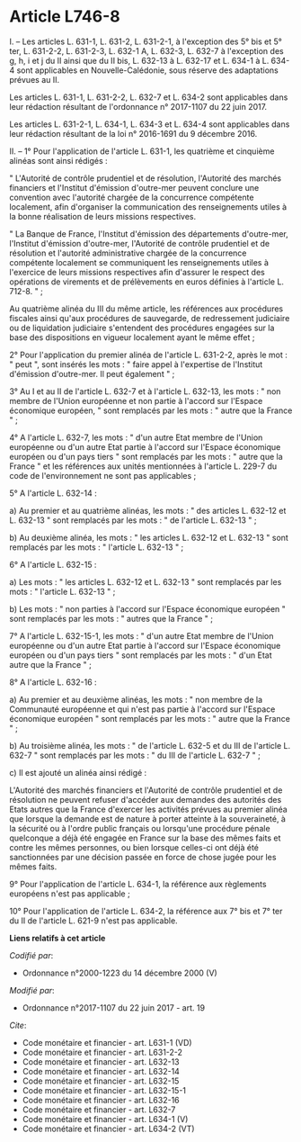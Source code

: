 # Article L746-8

I. – Les articles L. 631-1, L. 631-2, L. 631-2-1, à l'exception des 5° bis et 5° ter, L. 631-2-2, L. 631-2-3, L. 632-1 A, L.
632-3, L. 632-7 à l'exception des g, h, i et j du II ainsi que du II bis, L. 632-13 à L. 632-17 et L. 634-1 à L. 634-4 sont
applicables en Nouvelle-Calédonie, sous réserve des adaptations prévues au II. 

Les articles L. 631-1, L. 631-2-2, L. 632-7 et L. 634-2 sont applicables dans leur rédaction résultant de l'ordonnance n°
2017-1107 du 22 juin 2017. 

Les articles L. 631-2-1, L. 634-1, L. 634-3 et L. 634-4 sont applicables dans leur rédaction résultant de la loi n° 2016-1691
du 9 décembre 2016. 

II. – 1° Pour l'application de l'article L. 631-1, les quatrième et cinquième alinéas sont ainsi rédigés : 

" L'Autorité de contrôle prudentiel et de résolution, l'Autorité des marchés financiers et l'Institut d'émission d'outre-mer
peuvent conclure une convention avec l'autorité chargée de la concurrence compétente localement, afin d'organiser la
communication des renseignements utiles à la bonne réalisation de leurs missions respectives. 

" La Banque de France, l'Institut d'émission des départements d'outre-mer, l'Institut d'émission d'outre-mer, l'Autorité de
contrôle prudentiel et de résolution et l'autorité administrative chargée de la concurrence compétente localement se
communiquent les renseignements utiles à l'exercice de leurs missions respectives afin d'assurer le respect des opérations de
virements et de prélèvements en euros définies à l'article L. 712-8. " ; 

Au quatrième alinéa du III du même article, les références aux procédures fiscales ainsi qu'aux procédures de sauvegarde, de
redressement judiciaire ou de liquidation judiciaire s'entendent des procédures engagées sur la base des dispositions en
vigueur localement ayant le même effet ; 

2° Pour l'application du premier alinéa de l'article L. 631-2-2, après le mot : " peut ", sont insérés les mots : " faire
appel à l'expertise de l'Institut d'émission d'outre-mer. Il peut également " ; 

3° Au I et au II de l'article L. 632-7 et à l'article L. 632-13, les mots : " non membre de l'Union européenne et non partie
à l'accord sur l'Espace économique européen, " sont remplacés par les mots : " autre que la France " ; 

4° A l'article L. 632-7, les mots : " d'un autre Etat membre de l'Union européenne ou d'un autre Etat partie à l'accord sur
l'Espace économique européen ou d'un pays tiers " sont remplacés par les mots : " autre que la France " et les références aux
unités mentionnées à l'article L. 229-7 du code de l'environnement ne sont pas applicables ; 

5° A l'article L. 632-14 : 

a) Au premier et au quatrième alinéas, les mots : " des articles L. 632-12 et L. 632-13 " sont remplacés par les mots : " de
l'article L. 632-13 " ; 

b) Au deuxième alinéa, les mots : " les articles L. 632-12 et L. 632-13 " sont remplacés par les mots : " l'article L. 632-13
" ; 

6° A l'article L. 632-15 : 

a) Les mots : " les articles L. 632-12 et L. 632-13 " sont remplacés par les mots : " l'article L. 632-13 " ; 

b) Les mots : " non parties à l'accord sur l'Espace économique européen " sont remplacés par les mots : " autres que la
France " ; 

7° A l'article L. 632-15-1, les mots : " d'un autre Etat membre de l'Union européenne ou d'un autre Etat partie à l'accord
sur l'Espace économique européen ou d'un pays tiers " sont remplacés par les mots : " d'un Etat autre que la France " ; 

8° A l'article L. 632-16 : 

a) Au premier et au deuxième alinéas, les mots : " non membre de la Communauté européenne et qui n'est pas partie à l'accord
sur l'Espace économique européen " sont remplacés par les mots : " autre que la France " ; 

b) Au troisième alinéa, les mots : " de l'article L. 632-5 et du III de l'article L. 632-7 " sont remplacés par les mots : "
du III de l'article L. 632-7 " ; 

c) Il est ajouté un alinéa ainsi rédigé : 

L'Autorité des marchés financiers et l'Autorité de contrôle prudentiel et de résolution ne peuvent refuser d'accéder aux
demandes des autorités des Etats autres que la France d'exercer les activités prévues au premier alinéa que lorsque la
demande est de nature à porter atteinte à la souveraineté, à la sécurité ou à l'ordre public français ou lorsqu'une procédure
pénale quelconque a déjà été engagée en France sur la base des mêmes faits et contre les mêmes personnes, ou bien lorsque
celles-ci ont déjà été sanctionnées par une décision passée en force de chose jugée pour les mêmes faits. 

9° Pour l'application de l'article L. 634-1, la référence aux règlements européens n'est pas applicable ; 

10° Pour l'application de l'article L. 634-2, la référence aux 7° bis et 7° ter du II de l'article L. 621-9 n'est pas
applicable.

**Liens relatifs à cet article**

_Codifié par_:

  - Ordonnance n°2000-1223 du 14 décembre 2000 (V)

_Modifié par_:

  - Ordonnance n°2017-1107 du 22 juin 2017 - art. 19

_Cite_:

  - Code monétaire et financier - art. L631-1 (VD)
  - Code monétaire et financier - art. L631-2-2
  - Code monétaire et financier - art. L632-13
  - Code monétaire et financier - art. L632-14
  - Code monétaire et financier - art. L632-15
  - Code monétaire et financier - art. L632-15-1
  - Code monétaire et financier - art. L632-16
  - Code monétaire et financier - art. L632-7
  - Code monétaire et financier - art. L634-1 (V)
  - Code monétaire et financier - art. L634-2 (VT)
